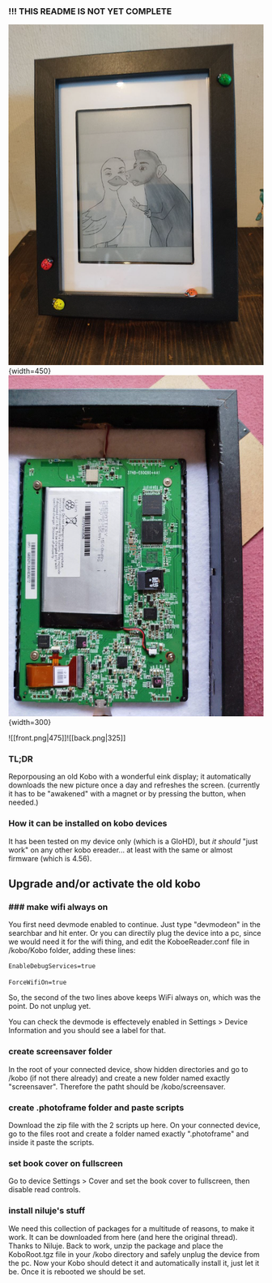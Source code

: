
### !!! THIS README IS NOT YET COMPLETE


![demo picture front](pics/front.png){width=450}![demo picture back](pics/back.png){width=300}

![[front.png|475]]![[back.png|325]]

### TL;DR
Reporpousing an old Kobo with a wonderful eink display; it automatically downloads the new picture once a day and refreshes the screen. (currently it has to be "awakened" with a magnet or by pressing the button, when needed.)

### How it can be installed on kobo devices
It has been tested on my device only (which is a GloHD), but *it should* "just work" on any other kobo ereader... at least with the same or almost firmware (which is 4.56). 

## Upgrade and/or activate the old kobo
### ### make wifi always on

You first need devmode enabled to continue. Just type "devmodeon" in the searchbar and hit enter. Or you can directily plug the device into a pc, since we would need it for the wifi thing, and edit the KoboeReader.conf file in /kobo/Kobo folder, adding these lines:

    EnableDebugServices=true
    
    ForceWifiOn=true 

So, the second of the two lines above keeps WiFi always on, which was the point. Do not unplug yet.

You can check the devmode is effectevely enabled in Settings > Device Information and you should see a label for that.
### create screensaver folder
In the root of your connected device, show hidden directories and go to /kobo (if not there already) and create a new folder named exactly "screensaver". Therefore the patht should be /kobo/screensaver.

### create .photoframe folder and paste scripts
Download the zip file with the 2 scripts up here.
On your connected device, go to the files root and create a folder named exactly ".photoframe" and inside it paste the scripts.

### set book cover on fullscreen
Go to device Settings > Cover and set the book cover to fullscreen, then disable read controls.

### install niluje's stuff
We need this collection of packages for a multitude of reasons, to make it work.
It can be downloaded from here (and here the original thread). Thanks to Niluje.
Back to work, unzip the package and place the KoboRoot.tgz file in your /kobo directory and safely unplug the device from the pc.
Now your Kobo should detect it and automatically install it, just let it be.
Once it is rebooted we should be set.





